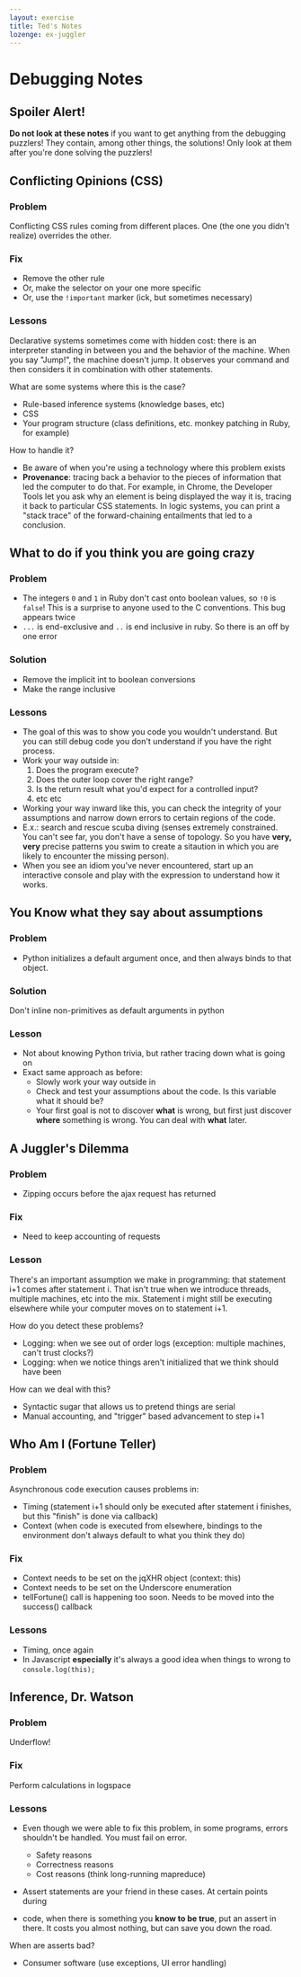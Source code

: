 ```yaml
---
layout: exercise
title: Ted's Notes
lozenge: ex-juggler
---
```


Debugging Notes
===============

<div class="alert alert-error">
<h2>Spoiler Alert!</h2>
<p><b>Do not look at these notes</b> if you want to get anything from the
debugging puzzlers! They contain, among other things, the solutions! Only look
at them after you're done solving the puzzlers!</p>
</div>


Conflicting Opinions (CSS)
--------------------------

### Problem

Conflicting CSS rules coming from different places. One (the one you didn't
realize) overrides the other.

### Fix

*  Remove the other rule
*  Or, make the selector on your one more specific
*  Or, use the `!important` marker (ick, but sometimes necessary)

### Lessons

Declarative systems sometimes come with hidden cost: there is an interpreter
standing in between you and the behavior of the machine. When you say "Jump!",
the machine doesn't jump. It observes your command and then considers it in
combination with other statements.

What are some systems where this is the case?

* Rule-based inference systems (knowledge bases, etc)
* CSS
* Your program structure (class definitions, etc. monkey patching in Ruby, for example)

How to handle it?

* Be aware of when you're using a technology where this problem exists
* **Provenance**: tracing back a behavior to the pieces of information that led the computer to do that. For example, in Chrome, the Developer Tools let you ask why an element is being displayed the way it is, tracing it back to particular CSS statements. In logic systems, you can print a "stack trace" of the forward-chaining entailments that led to a conclusion.

What to do if you think you are going crazy
-------------------------------------------

### Problem

*  The integers `0` and `1` in Ruby don't cast onto boolean values, so `!0` is
`false`! This is a surprise to anyone used to the C conventions. This bug appears twice
*  `...` is end-exclusive and `..` is end inclusive in ruby. So there is an off by one error

### Solution

*  Remove the implicit int to boolean conversions
*  Make the range inclusive

### Lessons

*  The goal of this was to show you code you wouldn't understand. But you can still debug code you don't understand if you have the right process.
*  Work your way outside in:
   1. Does the program execute?
   2. Does the outer loop cover the right range?
   3. Is the return result what you'd expect for a controlled input?
   4. etc etc
*  Working your way inward like this, you can check the integrity of your assumptions and narrow down errors to certain regions of the code.
*  E.x.: search and rescue scuba diving (senses extremely constrained. You can't see far, you don't have a sense of topology. So you have **very, very** precise patterns you swim to create a sitaution in which you are likely to encounter the missing person).
*  When you see an idiom you've never encountered, start up an interactive console and play with the expression to understand how it works.

You Know what they say about assumptions
----------------------------------------

### Problem

*  Python initializes a default argument once, and then always binds to that object.

### Solution

Don't inline non-primitives as default arguments in python

### Lesson

* Not about knowing Python trivia, but rather tracing down what is going on
* Exact same approach as before: 
  * Slowly work your way outside in
  * Check and test your assumptions about the code. Is this variable what it should be?
  * Your first goal is not to discover **what** is wrong, but first just discover **where** something is wrong. You can deal with **what** later.

A Juggler's Dilemma
-------------------

### Problem

* Zipping occurs before the ajax request has returned

### Fix

* Need to keep accounting of requests

### Lesson

There's an important assumption we make in programming: that statement i+1
comes after statement i. That isn't true when we introduce threads, multiple
machines, etc into the mix. Statement i might still be executing elsewhere
while your computer moves on to statement i+1.

How do you detect these problems?

* Logging: when we see out of order logs (exception: multiple machines, can't trust clocks?)
* Logging: when we notice things aren't initialized that we think should have been

How can we deal with this?

* Syntactic sugar that allows us to pretend things are serial
* Manual accounting, and "trigger" based advancement to step i+1

Who Am I (Fortune Teller)
-------------------------

### Problem

Asynchronous code execution causes problems in:
*  Timing (statement i+1 should only be executed after statement i finishes, but this "finish" is done via callback)
*  Context (when code is executed from elsewhere, bindings to the environment don't always default to what you think they do)

### Fix

*  Context needs to be set on the jqXHR object (context: this)
*  Context needs to be set on the Underscore enumeration
*  tellFortune() call is happening too soon. Needs to be moved into the success() callback

### Lessons

*  Timing, once again
*  In Javascript **especially** it's always a good idea when things to wrong to `console.log(this);`

Inference, Dr. Watson
----------------------

### Problem

Underflow!

### Fix

Perform calculations in logspace

### Lessons

* Even though we were able to fix this problem, in some programs, errors shouldn't be handled. You must fail on error.
  * Safety reasons
  * Correctness reasons
  * Cost reasons (think long-running mapreduce)

* Assert statements are your friend in these cases. At certain points during
* code, when there is something you **know to be true**, put an assert in there. It costs you almost nothing, but can save you down the road.

When are asserts bad?

* Consumer software (use exceptions, UI error handling)
